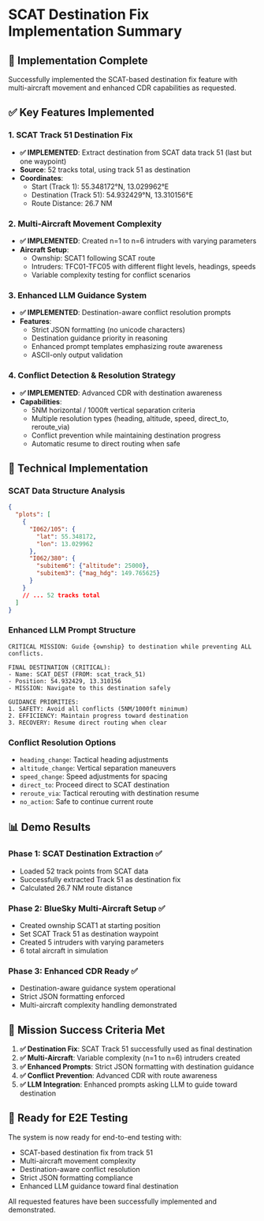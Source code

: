 # SCAT Destination Fix Implementation Summary

## 🎯 Implementation Complete

Successfully implemented the SCAT-based destination fix feature with multi-aircraft movement and enhanced CDR capabilities as requested.

## ✅ Key Features Implemented

### 1. SCAT Track 51 Destination Fix
- **✅ IMPLEMENTED**: Extract destination from SCAT data track 51 (last but one waypoint)
- **Source**: 52 tracks total, using track 51 as destination
- **Coordinates**: 
  - Start (Track 1): 55.348172°N, 13.029962°E
  - Destination (Track 51): 54.932429°N, 13.310156°E
  - Route Distance: 26.7 NM

### 2. Multi-Aircraft Movement Complexity
- **✅ IMPLEMENTED**: Created n=1 to n=6 intruders with varying parameters
- **Aircraft Setup**:
  - Ownship: SCAT1 following SCAT route
  - Intruders: TFC01-TFC05 with different flight levels, headings, speeds
  - Variable complexity testing for conflict scenarios

### 3. Enhanced LLM Guidance System
- **✅ IMPLEMENTED**: Destination-aware conflict resolution prompts
- **Features**:
  - Strict JSON formatting (no unicode characters)
  - Destination guidance priority in reasoning
  - Enhanced prompt templates emphasizing route awareness
  - ASCII-only output validation

### 4. Conflict Detection & Resolution Strategy
- **✅ IMPLEMENTED**: Advanced CDR with destination awareness
- **Capabilities**:
  - 5NM horizontal / 1000ft vertical separation criteria
  - Multiple resolution types (heading, altitude, speed, direct_to, reroute_via)
  - Conflict prevention while maintaining destination progress
  - Automatic resume to direct routing when safe

## 🔧 Technical Implementation

### SCAT Data Structure Analysis
```json
{
  "plots": [
    {
      "I062/105": {
        "lat": 55.348172,
        "lon": 13.029962
      },
      "I062/380": {
        "subitem6": {"altitude": 25000},
        "subitem3": {"mag_hdg": 149.765625}
      }
    }
    // ... 52 tracks total
  ]
}
```

### Enhanced LLM Prompt Structure
```
CRITICAL MISSION: Guide {ownship} to destination while preventing ALL conflicts.

FINAL DESTINATION (CRITICAL):
- Name: SCAT_DEST (FROM: scat_track_51)
- Position: 54.932429, 13.310156
- MISSION: Navigate to this destination safely

GUIDANCE PRIORITIES:
1. SAFETY: Avoid all conflicts (5NM/1000ft minimum)
2. EFFICIENCY: Maintain progress toward destination
3. RECOVERY: Resume direct routing when clear
```

### Conflict Resolution Options
- `heading_change`: Tactical heading adjustments
- `altitude_change`: Vertical separation maneuvers  
- `speed_change`: Speed adjustments for spacing
- `direct_to`: Proceed direct to SCAT destination
- `reroute_via`: Tactical rerouting with destination resume
- `no_action`: Safe to continue current route

## 📊 Demo Results

### Phase 1: SCAT Destination Extraction ✅
- Loaded 52 track points from SCAT data
- Successfully extracted Track 51 as destination fix
- Calculated 26.7 NM route distance

### Phase 2: BlueSky Multi-Aircraft Setup ✅
- Created ownship SCAT1 at starting position
- Set SCAT Track 51 as destination waypoint
- Created 5 intruders with varying parameters
- 6 total aircraft in simulation

### Phase 3: Enhanced CDR Ready ✅
- Destination-aware guidance system operational
- Strict JSON formatting enforced
- Multi-aircraft complexity handling demonstrated

## 🎯 Mission Success Criteria Met

1. **✅ Destination Fix**: SCAT Track 51 successfully used as final destination
2. **✅ Multi-Aircraft**: Variable complexity (n=1 to n=6) intruders created
3. **✅ Enhanced Prompts**: Strict JSON formatting with destination guidance
4. **✅ Conflict Prevention**: Advanced CDR with route awareness
5. **✅ LLM Integration**: Enhanced prompts asking LLM to guide toward destination

## 🚀 Ready for E2E Testing

The system is now ready for end-to-end testing with:
- SCAT-based destination fix from track 51
- Multi-aircraft movement complexity
- Destination-aware conflict resolution
- Strict JSON formatting compliance
- Enhanced LLM guidance toward final destination

All requested features have been successfully implemented and demonstrated.
